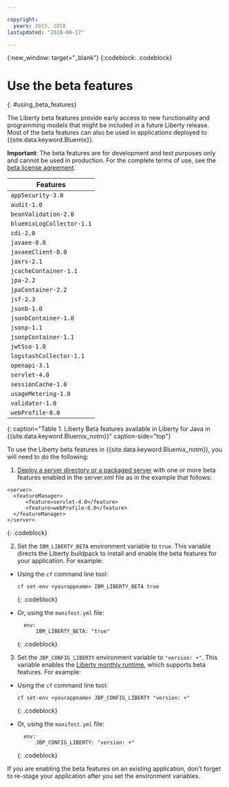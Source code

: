 ```yaml
---

copyright:
  years: 2015, 2018
lastupdated: "2018-04-17"

---
```


{:new_window: target="_blank"}
{:codeblock: .codeblock}

# Use the beta features
{: #using_beta_features}

The Liberty beta features provide early access to new functionality and programming models that might be included in a future Liberty release. Most of the beta features can also be used in applications deployed to {{site.data.keyword.Bluemix}}.

**Important**: The beta features are for development and test purposes only and cannot be used in production. For the complete terms of use, see the [beta license agreement](http://public.dhe.ibm.com/ibmdl/export/pub/software/websphere/wasdev/downloads/wlp/beta/lafiles/en.html).

| Features |
| ------ |
| `appSecurity-3.0` |
| `audit-1.0` |
| `beanValidation-2.0` |
| `bluemixLogCollector-1.1` |
| `cdi-2.0` |
| `javaee-8.0` |
| `javaeeClient-8.0` |
| `jaxrs-2.1` |
| `jcacheContainer-1.1` |
| `jpa-2.2` |
| `jpaContainer-2.2` |
| `jsf-2.3` |
| `jsonb-1.0` |
| `jsonbContainer-1.0` |
| `jsonp-1.1` |
| `jsonpContainer-1.1` |
| `jwtSso-1.0` |
| `logstashCollector-1.1` |
| `openapi-3.1` |
| `servlet-4.0` |
| `sessionCache-1.0` |
| `usageMetering-1.0` |
| `validator-1.0` |
| `webProfile-8.0` |
{: caption="Table 1. Liberty Beta features available in Liberty for Java in {{site.data.keyword.Bluemix_notm}}" caption-side="top"}

To use the Liberty beta features in {{site.data.keyword.Bluemix_notm}}, you will need to do the following:

1. [Deploy a server directory or a packaged server](optionsForPushing.html) with one or more beta features enabled in the server.xml file as in the example that follows:

  ```
<server>
    <featureManager>
        <feature>servlet-4.0</feature>
        <feature>webProfile-8.0</feature>
    </featureManager>
</server>
  ```
  {: .codeblock}

2.  Set the `IBM_LIBERTY_BETA` environment variable to `true`. This variable directs the Liberty buildpack to install and enable the beta features for your application.  For example:
  * Using the `cf` command line tool:
    ```
    cf set-env <yourappname> IBM_LIBERTY_BETA true
    ```
    {: .codeblock}

  * Or, using the `manifest.yml` file:
    ```
      env:
          IBM_LIBERTY_BETA: "true"
    ```
    {: .codeblock}

3. Set the `JBP_CONFIG_LIBERTY` environment variable to `"version: +"`. This variable enables the [Liberty monthly runtime](buildpackDefaults.html#liberty_versions), which supports beta features. For example:
  * Using the `cf` command line tool:
    ```
    cf set-env <yourappname> JBP_CONFIG_LIBERTY "version: +"
    ```
    {: .codeblock}

  * Or, using the `manifest.yml` file:
    ```
      env:
          JBP_CONFIG_LIBERTY: "version: +"
    ```
    {: .codeblock}

If you are enabling the beta features on an existing application, don't forget to re-stage your application after you set the environment variables.
